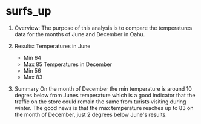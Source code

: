 # surfs_up

1. Overview:
   The purpose of this analysis is to compare the temperatures data for the months of June and December in Oahu.

2. Results:
    Temperatures in June
    * Min 64
    * Max 85
    Temperatures in December
    * Min 56
    * Max 83
    
3. Summary
    On the month of December the min temperature is around 10 degres below from Junes temperature which is a good indicator that the traffic on the store could remain the same from turists visiting during winter. The good news is that the max temperature reaches up to 83 on the month of December, just 2 degrees below June's results.